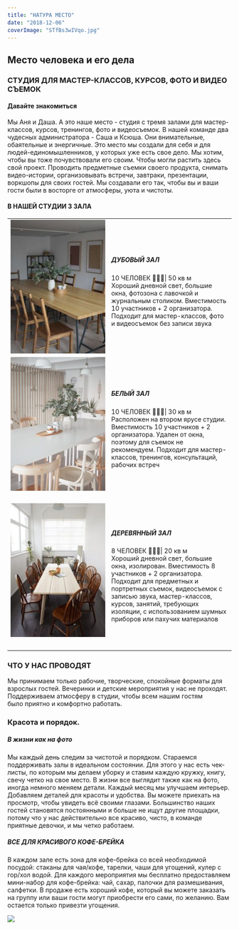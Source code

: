 ```yaml
---
title: "НАТУРА МЕСТО"
date: "2018-12-06"
coverImage: "STfBs3wIVqo.jpg"
---
```


## Место человека и его дела

### СТУДИЯ ДЛЯ МАСТЕР-КЛАССОВ, КУРСОВ, ФОТО И ВИДЕО СЪЕМОК

#### Давайте знакомиться

Мы Аня и Даша. А это наше место - студия с тремя залами для мастер-классов, курсов, тренингов, фото и видеосъемок. В нашей команде два чудесных администратора - Саша и Ксюша. Они внимательные, обаятельные и энергичные. Это место мы создали для себя и для людей-единомышленников, у которых уже есть свое дело. Мы хотим, чтобы вы тоже почувствовали его своим. Чтобы могли растить здесь свой проект. Проводить предметные съемки своего продукта, снимать видео-истории, организовывать встречи, завтраки, презентации, воркшопы для своих гостей. Мы создавали его так, чтобы вы и ваши гости были в восторге от атмосферы, уюта и чистоты.

#### В НАШЕЙ СТУДИИ 3 ЗАЛА

<table style="border-collapse: collapse; width: 100%;" border="0"><tbody><tr><td style="width: 384px;"><img class="wp-image-6904 size-medium aligncenter" src="images/500-6290a9a41bd6390c41ec12bfb1ae5aa4-219x300.jpg" alt="" width="219" height="300"></td><td style="width: 383px;"><h5>ДУБОВЫЙ ЗАЛ</h5>10 ЧЕЛОВЕК | 50 кв м<div></div>Хороший дневной свет, большие окна, фотозона с лавочкой и журнальным столиком. Вместимость 10 участников + 2 организатора. Подходит для мастер-классов, фото и видеосъемок без записи звука</td></tr><tr><td style="width: 384px;"><img class="wp-image-6905 size-medium aligncenter" src="images/500-23158369f95976b96151fdc7024cb6a0-220x300.jpg" alt="" width="220" height="300"></td><td style="width: 383px;"><h5>БЕЛЫЙ ЗАЛ</h5>10 ЧЕЛОВЕК | 30 кв м<div></div>Расположен на втором ярусе студии. Вместимость 10 участников + 2 организатора. Удален от окна, поэтому для съемок не рекомендуем. Подходит для мастер-классов, тренингов, консультаций, рабочих встреч</td></tr><tr><td style="width: 384px;"><h5><img class="wp-image-6906 size-medium aligncenter" src="images/500-ff27f8b9a38ebeec682dcc84abd2da0c-220x300.jpg" alt="" width="220" height="300"></h5></td><td style="width: 383px;"><h5>ДЕРЕВЯННЫЙ ЗАЛ</h5>8 ЧЕЛОВЕК | 20 кв м<div></div>Хороший дневной свет, большие окна, изолирован. Вместимость 8 участников + 2 организатора. Подходит для предметных и портретных съемок, видеосъемок с записью звука, мастер-классов, курсов, занятий, требующих изоляции, с использованием шумных приборов или пахучих материалов</td></tr></tbody></table>

### ЧТО У НАС ПРОВОДЯТ

Мы принимаем только рабочие, творческие, спокойные форматы для взрослых гостей. Вечеринки и детские мероприятия у нас не проходят. Поддерживаем атмосферу в студии, чтобы всем нашим гостям было приятно и комфортно работать.

### Красота и порядок.

##### В жизни как на фото

Мы каждый день следим за чистотой и порядком. Стараемся поддерживать залы в идеальном состоянии. Для этого у нас есть чек-листы, по которым мы делаем уборку и ставим каждую кружку, книгу, свечу четко на свое место. В жизни все выглядит также как на фото, иногда немного меняем детали. Каждый месяц мы улучшаем интерьер. Добавляем деталей для красоты и удобства. Вы можете приехать на просмотр, чтобы увидеть всё своими глазами. Большинство наших гостей становятся постоянными и больше не ищут другие площадки, потому что у нас действительно все красиво, чисто, в команде приятные девочки, и мы четко работаем.

##### ВСЕ ДЛЯ КРАСИВОГО КОФЕ-БРЕЙКА

В каждом зале есть зона для кофе-брейка со всей необходимой посудой: стаканы для чая/кофе, тарелки, чаши для угощений, кулер с гор/хол водой. Для каждого мероприятия мы бесплатно предоставляем мини-набор для кофе-брейка: чай, сахар, палочки для размешивания, салфетки. В продаже есть хороший кофе, который вы можете заказать на группу или ваши гости могут приобрести его сами, по желанию. Вам остается только привезти угощения.

![](images/500-8251015a68baf0c137e3bc7072ec2fbc.jpg)
